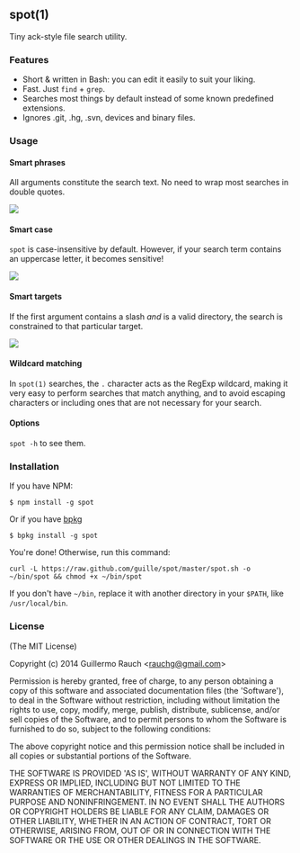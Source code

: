 ## spot(1)

Tiny ack-style file search utility.

### Features

* Short & written in Bash: you can edit it easily to suit your liking.
* Fast. Just `find` + `grep`.
* Searches most things by default instead of some known predefined extensions.
* Ignores .git, .hg, .svn, devices and binary files.

### Usage

#### Smart phrases

All arguments constitute the search text. No need to wrap most searches
in double quotes.

![](http://f.cl.ly/items/1Z063i0o3O2m0y2n0Q0d/Image%202012.03.04%2012:26:39%20PM.png)

#### Smart case

`spot` is case-insensitive by default. However, if your search term
contains an uppercase letter, it becomes sensitive!

![](http://f.cl.ly/items/2N332F0V302x1X47042c/Image%202012.03.04%2012:35:22%20PM.png)

#### Smart targets

If the first argument contains a slash _and_ is a valid directory, the
search is constrained to that particular target.

![](http://f.cl.ly/items/2u3x3T3j0B0q3s0T310t/Image%202012.03.04%2012:40:08%20PM.png)

#### Wildcard matching

In `spot(1)` searches, the `.` character acts as the RegExp wildcard,
making it very easy to perform searches that match anything, and to avoid
escaping characters or including ones that are not necessary for your
search.

#### Options

`spot -h` to see them.

### Installation

If you have NPM:

```
$ npm install -g spot
```

Or if you have [bpkg](https://github.com/bpkg/bpkg)

```
$ bpkg install -g spot
```

You're done! Otherwise, run this command:

```
curl -L https://raw.github.com/guille/spot/master/spot.sh -o ~/bin/spot && chmod +x ~/bin/spot
```

If you don't have `~/bin`, replace it with another directory in your
`$PATH`, like `/usr/local/bin`.

### License

(The MIT License)

Copyright (c) 2014 Guillermo Rauch &lt;rauchg@gmail.com&gt;

Permission is hereby granted, free of charge, to any person obtaining
a copy of this software and associated documentation files (the
'Software'), to deal in the Software without restriction, including
without limitation the rights to use, copy, modify, merge, publish,
distribute, sublicense, and/or sell copies of the Software, and to
permit persons to whom the Software is furnished to do so, subject to
the following conditions:

The above copyright notice and this permission notice shall be
included in all copies or substantial portions of the Software.

THE SOFTWARE IS PROVIDED 'AS IS', WITHOUT WARRANTY OF ANY KIND,
EXPRESS OR IMPLIED, INCLUDING BUT NOT LIMITED TO THE WARRANTIES OF
MERCHANTABILITY, FITNESS FOR A PARTICULAR PURPOSE AND NONINFRINGEMENT.
IN NO EVENT SHALL THE AUTHORS OR COPYRIGHT HOLDERS BE LIABLE FOR ANY
CLAIM, DAMAGES OR OTHER LIABILITY, WHETHER IN AN ACTION OF CONTRACT,
TORT OR OTHERWISE, ARISING FROM, OUT OF OR IN CONNECTION WITH THE
SOFTWARE OR THE USE OR OTHER DEALINGS IN THE SOFTWARE.
